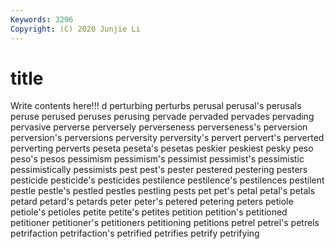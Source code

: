 ```yaml
---
Keywords: 3296
Copyright: (C) 2020 Junjie Li
---
```


# title

Write contents here!!!
d 
perturbing
perturbs 
perusal 
perusal's 
perusals 
peruse 
perused 
peruses 
perusing 
pervade 
pervaded
pervades 
pervading 
pervasive 
perverse 
perversely 
perverseness 
perverseness's 
perversion 
perversion's 
perversions
perversity 
perversity's 
pervert 
pervert's 
perverted 
perverting 
perverts 
peseta 
peseta's 
pesetas
peskier 
peskiest 
pesky 
peso 
peso's 
pesos 
pessimism 
pessimism's 
pessimist 
pessimist's
pessimistic 
pessimistically 
pessimists 
pest 
pest's 
pester 
pestered 
pestering 
pesters 
pesticide
pesticide's 
pesticides 
pestilence 
pestilence's 
pestilences 
pestilent 
pestle 
pestle's 
pestled 
pestles
pestling 
pests 
pet 
pet's 
petal 
petal's 
petals 
petard 
petard's 
petards
peter 
peter's 
petered 
petering 
peters 
petiole 
petiole's 
petioles 
petite 
petite's
petites 
petition 
petition's 
petitioned 
petitioner 
petitioner's 
petitioners 
petitioning 
petitions 
petrel
petrel's 
petrels 
petrifaction 
petrifaction's 
petrified 
petrifies 
petrify 
petrifying 
